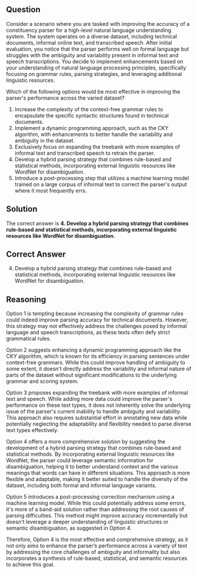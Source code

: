 ## Question
Consider a scenario where you are tasked with improving the accuracy of a constituency parser for a high-level natural language understanding system. The system operates on a diverse dataset, including technical documents, informal online text, and transcribed speech. After initial evaluation, you notice that the parser performs well on formal language but struggles with the ambiguity and variability present in informal text and speech transcriptions. You decide to implement enhancements based on your understanding of natural language processing principles, specifically focusing on grammar rules, parsing strategies, and leveraging additional linguistic resources.

Which of the following options would be most effective in improving the parser's performance across the varied dataset?

1. Increase the complexity of the context-free grammar rules to encapsulate the specific syntactic structures found in technical documents.
2. Implement a dynamic programming approach, such as the CKY algorithm, with enhancements to better handle the variability and ambiguity in the dataset.
3. Exclusively focus on expanding the treebank with more examples of informal text and transcribed speech to retrain the parser.
4. Develop a hybrid parsing strategy that combines rule-based and statistical methods, incorporating external linguistic resources like WordNet for disambiguation.
5. Introduce a post-processing step that utilizes a machine learning model trained on a large corpus of informal text to correct the parser's output where it most frequently errs.

## Solution

The correct answer is **4. Develop a hybrid parsing strategy that combines rule-based and statistical methods, incorporating external linguistic resources like WordNet for disambiguation.**

## Correct Answer

4. Develop a hybrid parsing strategy that combines rule-based and statistical methods, incorporating external linguistic resources like WordNet for disambiguation.

## Reasoning

Option 1 is tempting because increasing the complexity of grammar rules could indeed improve parsing accuracy for technical documents. However, this strategy may not effectively address the challenges posed by informal language and speech transcriptions, as these texts often defy strict grammatical rules.

Option 2 suggests enhancing a dynamic programming approach like the CKY algorithm, which is known for its efficiency in parsing sentences under context-free grammars. While this could improve handling of ambiguity to some extent, it doesn't directly address the variability and informal nature of parts of the dataset without significant modifications to the underlying grammar and scoring system.

Option 3 proposes expanding the treebank with more examples of informal text and speech. While adding more data could improve the parser's performance on these text types, it does not inherently solve the underlying issue of the parser's current inability to handle ambiguity and variability. This approach also requires substantial effort in annotating new data while potentially neglecting the adaptability and flexibility needed to parse diverse text types effectively.

Option 4 offers a more comprehensive solution by suggesting the development of a hybrid parsing strategy that combines rule-based and statistical methods. By incorporating external linguistic resources like WordNet, the parser could leverage semantic information for disambiguation, helping it to better understand context and the various meanings that words can have in different situations. This approach is more flexible and adaptable, making it better suited to handle the diversity of the dataset, including both formal and informal language variants.

Option 5 introduces a post-processing correction mechanism using a machine learning model. While this could potentially address some errors, it's more of a band-aid solution rather than addressing the root causes of parsing difficulties. This method might improve accuracy incrementally but doesn't leverage a deeper understanding of linguistic structures or semantic disambiguation, as suggested in Option 4.

Therefore, Option 4 is the most effective and comprehensive strategy, as it not only aims to enhance the parser’s performance across a variety of text by addressing the core challenges of ambiguity and informality but also incorporates a synthesis of rule-based, statistical, and semantic resources to achieve this goal.
